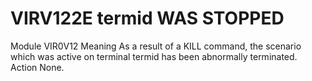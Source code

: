 # VIRV122E termid WAS STOPPED
Module
    VIR0V12
Meaning
    As a result of a KILL command, the scenario which was active on terminal termid has been abnormally terminated.
Action
    None.
